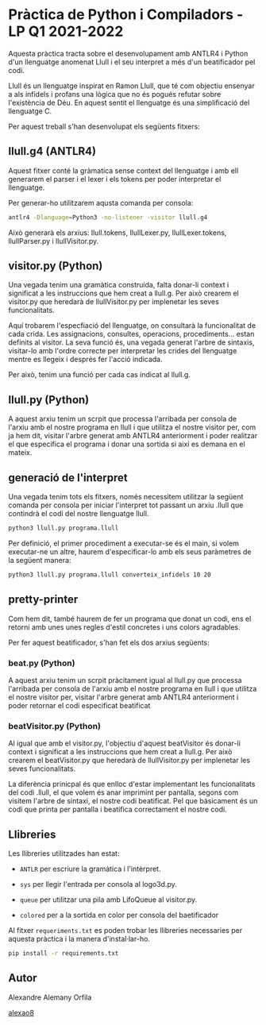 # Pràctica de Python i Compiladors - LP Q1 2021-2022

Aquesta pràctica tracta sobre el desenvolupament amb ANTLR4 i Python d'un llenguatge anomenat Llull i el seu interpret a més d'un beatificador pel codi.

Llull és un llenguatge inspirat en Ramon Llull, que té com objectiu ensenyar a als infidels i profans una lògica que no és pogués refutar sobre l'existència de Déu. En aquest sentit el llenguatge és una simplificació del llenguatge C.

Per aquest treball s'han desenvolupat els següents fitxers:

## llull.g4 (ANTLR4)

Aquest fitxer conté la gràmatica sense context del llenguatge i amb ell generarem el parser i el lexer i els tokens per poder interpretar el llenguatge.

Per generar-ho utilitzarem aqusta comanda per consola:

```bash
antlr4 -Dlanguage=Python3 -no-listener -visitor llull.g4
```

Això generarà els arxius: llull.tokens, llullLexer.py, llullLexer.tokens, llullParser.py i llullVisitor.py.

## visitor.py (Python)

Una vegada tenim una gramàtica construida, falta donar-li context i significat a les instruccions que hem creat a llull.g. Per això crearem el visitor.py que heredarà de llullVisitor.py per implenetar les seves funcionalitats.

Aquí trobarem l'especfiació del llenguatge, on consultarà la funcionalitat de cada crida. Les assignacions, consultes, operacions, procediments... estan  definits al visitor. La seva funció és, una vegada generat l'arbre de sintaxis, visitar-lo amb l'ordre correcte per interpretar les crides del llenguatge mentre es llegeix i després fer l'acció indicada.

Per això, tenim una funció per cada cas indicat al llull.g.

## llull.py (Python)

A aquest arxiu tenim un scrpit que processa l'arribada per consola de l'arxiu amb el nostre programa en llull i que utilitza el nostre visitor per, com ja hem dit, visitar l'arbre generat amb ANTLR4 anteriorment i poder realitzar el que especifica el programa i donar una sortida si així es demana en el mateix.

## generació de l'interpret

Una vegada tenim tots els fitxers, només necessitem utilitzar la següent comanda per consola per iniciar l'interpret tot passant un arxiu .llull que contindrà el codi del nostre llenguatge llull.

```bash
python3 llull.py programa.llull
```

Per definició, el primer procediment a executar-se és el main, si volem executar-ne un altre, haurem d'especificar-lo amb els seus paràmetres de la següent manera:

```bash
python3 llull.py programa.llull converteix_infidels 10 20
```
## pretty-printer

Com hem dit, també haurem de fer un programa que donat un codi, ens el retorni amb unes unes regles d'estil concretes i uns colors agradables.

Per fer aquest beatificador, s'han fet els dos arxius següents:

### beat.py (Python)

A aquest arxiu tenim un scrpit pràcitament igual al llull.py que processa l'arribada per consola de l'arxiu amb el nostre programa en llull i que utilitza el nostre visitor per, visitar l'arbre generat amb ANTLR4 anteriorment i poder retornar el codi especificat beatificat

### beatVisitor.py (Python)

Al igual que amb el visitor.py, l'objectiu d'aquest beatVisitor és donar-li context i significat a les instruccions que hem creat a llull.g. Per això crearem el beatVisitor.py que heredarà de llullVisitor.py per implenetar les seves funcionalitats.

La diferència prinicpal és que enlloc d'estar implementant les funcionalitats del codi .llull, el que volem és anar imprimint per pantalla, segons com visitem l'arbre de sintaxi, el nostre codi beatificat. Pel que bàsicament és un codi que printa per pantalla i beatifica correctament el nostre codi.

## Llibreries
Les llibreries utilitzades han estat:

- `ANTLR` per escriure la gramàtica i l'intèrpret.

- `sys` per llegir l'entrada per consola al logo3d.py.

- `queue` per utilitzar una pila amb LifoQueue al visitor.py.

- `colored` per a la sortida en color per consola del baetificador

Al fitxer `requeriments.txt` es poden trobar les llibreries necessaries per aquesta pràctica i la manera d'instal·lar-ho.

```bash
pip install -r requirements.txt
```

## Autor
Alexandre Alemany Orfila

[alexao8](https://github.com/alexao8)
